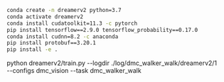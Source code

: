 ```sh
conda create -n dreamerv2 python=3.7
conda activate dreamerv2
conda install cudatoolkit=11.3 -c pytorch
pip install tensorflow==2.9.0 tensorflow_probability==0.17.0
conda install cudnn=8.2 -c anaconda
pip install protobuf==3.20.1
pip install -e .
```


python dreamerv2/train.py --logdir ./log/dmc_walker_walk/dreamerv2/1 \
  --configs dmc_vision --task dmc_walker_walk